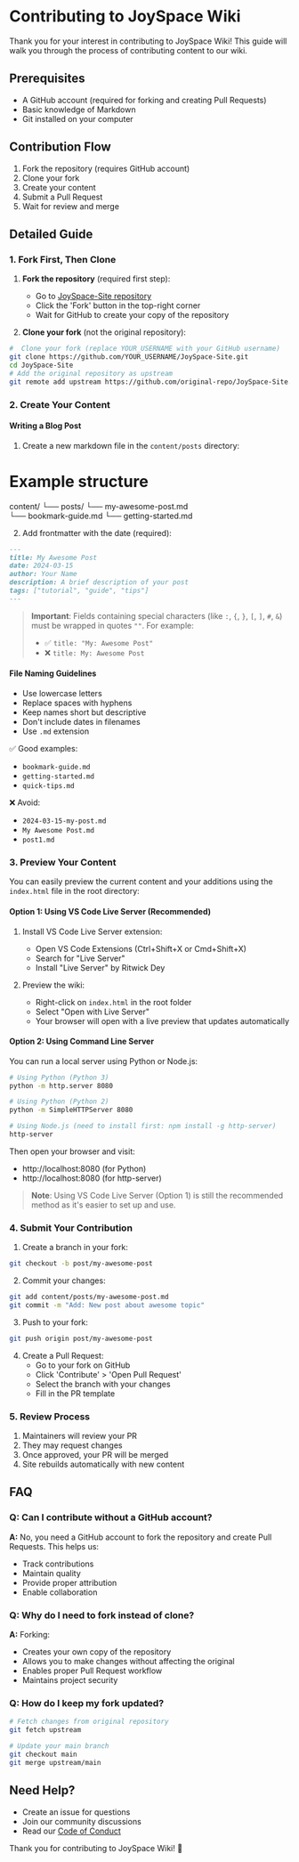 # Contributing to JoySpace Wiki

Thank you for your interest in contributing to JoySpace Wiki! This guide will walk you through the process of contributing content to our wiki.

## Prerequisites

- A GitHub account (required for forking and creating Pull Requests)
- Basic knowledge of Markdown
- Git installed on your computer

## Contribution Flow

1. Fork the repository (requires GitHub account)
2. Clone your fork
3. Create your content
4. Submit a Pull Request
5. Wait for review and merge

## Detailed Guide

### 1. Fork First, Then Clone

1. **Fork the repository** (required first step):
   - Go to [JoySpace-Site repository](https://github.com/univault-org/JoySpace-Site)
   - Click the 'Fork' button in the top-right corner
   - Wait for GitHub to create your copy of the repository

2. **Clone your fork** (not the original repository):

```bash
#  Clone your fork (replace YOUR_USERNAME with your GitHub username)
git clone https://github.com/YOUR_USERNAME/JoySpace-Site.git
cd JoySpace-Site
# Add the original repository as upstream
git remote add upstream https://github.com/original-repo/JoySpace-Site.git

```

### 2. Create Your Content

#### Writing a Blog Post

1. Create a new markdown file in the `content/posts` directory:


# Example structure
content/
└── posts/
    └── my-awesome-post.md  
    └── bookmark-guide.md 
    └── getting-started.md 



2. Add frontmatter with the date (required):


```markdown
---
title: My Awesome Post
date: 2024-03-15
author: Your Name
description: A brief description of your post
tags: ["tutorial", "guide", "tips"]
---
```

> **Important**: Fields containing special characters (like `:`, `{`, `}`, `[`, `]`, `#`, `&`) must be wrapped in quotes `""`. For example:
> - ✅ `title: "My: Awesome Post"`
> - ❌ `title: My: Awesome Post`



#### File Naming Guidelines
- Use lowercase letters
- Replace spaces with hyphens
- Keep names short but descriptive
- Don't include dates in filenames
- Use `.md` extension

✅ Good examples:
- `bookmark-guide.md`
- `getting-started.md`
- `quick-tips.md`

❌ Avoid:
- `2024-03-15-my-post.md`
- `My Awesome Post.md`
- `post1.md`

### 3. Preview Your Content

You can easily preview the current content and your additions using the `index.html` file in the root directory:

#### Option 1: Using VS Code Live Server (Recommended)
1. Install VS Code Live Server extension:
   - Open VS Code Extensions (Ctrl+Shift+X or Cmd+Shift+X)
   - Search for "Live Server"
   - Install "Live Server" by Ritwick Dey
   
2. Preview the wiki:
   - Right-click on `index.html` in the root folder
   - Select "Open with Live Server"
   - Your browser will open with a live preview that updates automatically

#### Option 2: Using Command Line Server

You can run a local server using Python or Node.js:

```bash
# Using Python (Python 3)
python -m http.server 8080

# Using Python (Python 2)
python -m SimpleHTTPServer 8080

# Using Node.js (need to install first: npm install -g http-server)
http-server
```

Then open your browser and visit:
- http://localhost:8080 (for Python)
- http://localhost:8080 (for http-server)

> **Note**: Using VS Code Live Server (Option 1) is still the recommended method as it's easier to set up and use.

### 4. Submit Your Contribution

1. Create a branch in your fork:
```bash
git checkout -b post/my-awesome-post
```

2. Commit your changes:

```bash
git add content/posts/my-awesome-post.md
git commit -m "Add: New post about awesome topic"
```

3. Push to your fork:

```bash
git push origin post/my-awesome-post
```


4. Create a Pull Request:
   - Go to your fork on GitHub
   - Click 'Contribute' > 'Open Pull Request'
   - Select the branch with your changes
   - Fill in the PR template

### 5. Review Process

1. Maintainers will review your PR
2. They may request changes
3. Once approved, your PR will be merged
4. Site rebuilds automatically with new content

## FAQ

### Q: Can I contribute without a GitHub account?
**A:** No, you need a GitHub account to fork the repository and create Pull Requests. This helps us:
- Track contributions
- Maintain quality
- Provide proper attribution
- Enable collaboration

### Q: Why do I need to fork instead of clone?
**A:** Forking:
- Creates your own copy of the repository
- Allows you to make changes without affecting the original
- Enables proper Pull Request workflow
- Maintains project security

### Q: How do I keep my fork updated?

```bash
# Fetch changes from original repository
git fetch upstream

# Update your main branch
git checkout main
git merge upstream/main
```


## Need Help?

- Create an issue for questions
- Join our community discussions
- Read our [Code of Conduct](CODE_OF_CONDUCT.md)

Thank you for contributing to JoySpace Wiki! 🎉



